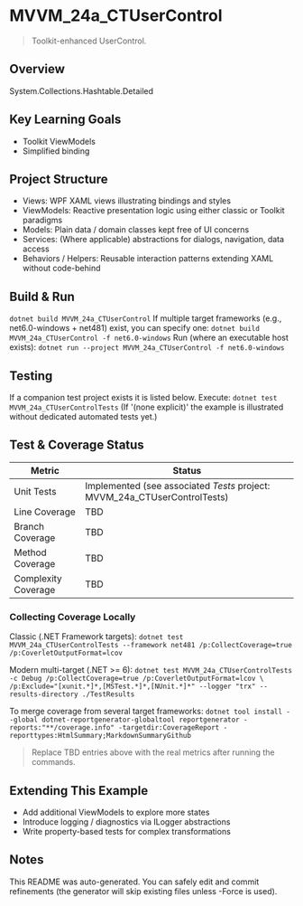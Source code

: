 ﻿# MVVM_24a_CTUserControl

> Toolkit-enhanced UserControl.

## Overview
System.Collections.Hashtable.Detailed

## Key Learning Goals
- Toolkit ViewModels
- Simplified binding

## Project Structure
- Views: WPF XAML views illustrating bindings and styles
- ViewModels: Reactive presentation logic using either classic or Toolkit paradigms
- Models: Plain data / domain classes kept free of UI concerns
- Services: (Where applicable) abstractions for dialogs, navigation, data access
- Behaviors / Helpers: Reusable interaction patterns extending XAML without code-behind

## Build & Run
`
dotnet build MVVM_24a_CTUserControl
`
If multiple target frameworks (e.g., net6.0-windows + net481) exist, you can specify one:
`
dotnet build MVVM_24a_CTUserControl -f net6.0-windows
`
Run (where an executable host exists):
`
dotnet run --project MVVM_24a_CTUserControl -f net6.0-windows
`

## Testing
If a companion test project exists it is listed below. Execute:
`
dotnet test MVVM_24a_CTUserControlTests
`
(If '(none explicit)' the example is illustrated without dedicated automated tests yet.)

## Test & Coverage Status

| Metric | Status |
|--------|--------|
| Unit Tests | Implemented (see associated *Tests* project: MVVM_24a_CTUserControlTests) |
| Line Coverage | TBD |
| Branch Coverage | TBD |
| Method Coverage | TBD |
| Complexity Coverage | TBD |

### Collecting Coverage Locally

Classic (.NET Framework targets):
`
dotnet test MVVM_24a_CTUserControlTests --framework net481 /p:CollectCoverage=true /p:CoverletOutputFormat=lcov
`

Modern multi-target (.NET >= 6):
`
dotnet test MVVM_24a_CTUserControlTests -c Debug /p:CollectCoverage=true /p:CoverletOutputFormat=lcov \
  /p:Exclude="[xunit.*]*,[MSTest.*]*,[NUnit.*]*" --logger "trx" --results-directory ./TestResults
`

To merge coverage from several target frameworks:
`
dotnet tool install --global dotnet-reportgenerator-globaltool
reportgenerator -reports:"**/coverage.info" -targetdir:CoverageReport -reporttypes:HtmlSummary;MarkdownSummaryGithub
`

> Replace TBD entries above with the real metrics after running the commands.

## Extending This Example
- Add additional ViewModels to explore more states
- Introduce logging / diagnostics via ILogger abstractions
- Write property-based tests for complex transformations

## Notes
This README was auto-generated. You can safely edit and commit refinements (the generator will skip existing files unless -Force is used).

